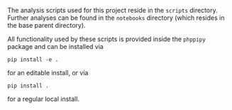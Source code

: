The analysis scripts used for this project reside in the `scripts` directory. Further analyses can be found in the `notebooks` directory (which resides in the base parent directory).

All functionality used by these scripts is provided inside the `phppipy` package and can be installed via

    pip install -e .

for an editable install, or via

    pip install .

for a regular local install.